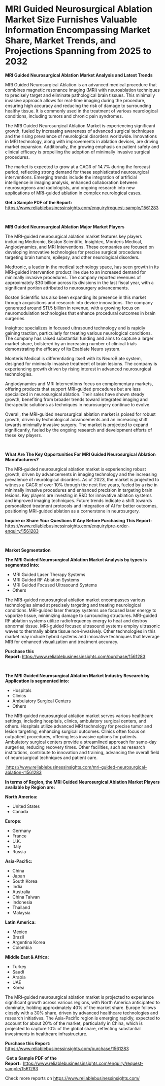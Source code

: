 <p><h1>MRI Guided Neurosurgical Ablation Market Size Furnishes Valuable Information Encompassing Market Share, Market Trends, and Projections Spanning from 2025 to 2032</h1></p><p><strong>MRI Guided Neurosurgical Ablation Market Analysis and Latest Trends</strong></p>
<p><p>MRI Guided Neurosurgical Ablation is an advanced medical procedure that combines magnetic resonance imaging (MRI) with neuroablation techniques to precisely target and eliminate pathological brain tissues. This minimally invasive approach allows for real-time imaging during the procedure, ensuring high accuracy and reducing the risk of damage to surrounding healthy tissue. It is commonly used in the treatment of various neurological conditions, including tumors and chronic pain syndromes.</p><p>The MRI Guided Neurosurgical Ablation Market is experiencing significant growth, fueled by increasing awareness of advanced surgical techniques and the rising prevalence of neurological disorders worldwide. Innovations in MRI technology, along with improvements in ablation devices, are driving market expansion. Additionally, the growing emphasis on patient safety and clinical efficacy is propelling the adoption of minimally invasive surgical procedures.</p><p>The market is expected to grow at a CAGR of 14.7% during the forecast period, reflecting strong demand for these sophisticated neurosurgical interventions. Emerging trends include the integration of artificial intelligence in imaging analysis, enhanced collaboration between neurosurgeons and radiologists, and ongoing research into new applications of MRI-guided ablation in complex neurological cases.</p></p>
<p><strong>Get a Sample PDF of the Report:&nbsp;</strong> <a href="https://www.reliablebusinessinsights.com/enquiry/request-sample/1561283?utm_campaign=2264&utm_medium=2&utm_source=Github&utm_content=ia&utm_term=03032025&utm_id=mri-guided-neurosurgical-ablation">https://www.reliablebusinessinsights.com/enquiry/request-sample/1561283</a></p>
<p>&nbsp;</p>
<p><strong>MRI Guided Neurosurgical Ablation Major Market Players</strong></p>
<p><p>The MRI-guided neurosurgical ablation market features key players including Medtronic, Boston Scientific, Insightec, Monteris Medical, Angiodynamics, and MRI Interventions. These companies are focused on developing innovative technologies for precise surgical procedures targeting brain tumors, epilepsy, and other neurological disorders.</p><p>Medtronic, a leader in the medical technology space, has seen growth in its MRI-guided intervention product line due to an increased demand for minimally invasive procedures. The company reported revenues of approximately $30 billion across its divisions in the last fiscal year, with a significant portion attributed to neurosurgery advancements.</p><p>Boston Scientific has also been expanding its presence in this market through acquisitions and research into device innovations. The company generated around $11.5 billion in revenue, with a growing focus on neuromodulation technologies that enhance procedural outcomes in brain surgeries.</p><p>Insightec specializes in focused ultrasound technology and is rapidly gaining traction, particularly for treating various neurological conditions. The company has raised substantial funding and aims to capture a larger market share, bolstered by an increasing number of clinical trials demonstrating the efficacy of its Exablate Neuro system.</p><p>Monteris Medical is differentiating itself with its NeuroBlate system, designed for minimally invasive treatment of brain lesions. The company is experiencing growth driven by rising interest in advanced neurosurgical technologies.</p><p>Angiodynamics and MRI Interventions focus on complementary markets, offering products that support MRI-guided procedures but are less specialized in neurosurgical ablation. Their sales have shown steady growth, benefiting from broader trends toward integrated imaging and therapeutic solutions as techniques in neurosurgery continue to evolve.</p><p>Overall, the MRI-guided neurosurgical ablation market is poised for robust growth, driven by technological advancements and an increasing shift towards minimally invasive surgery. The market is projected to expand significantly, fueled by the ongoing research and development efforts of these key players.</p></p>
<p>&nbsp;</p>
<p><strong>What Are The Key Opportunities For MRI Guided Neurosurgical Ablation Manufacturers?</strong></p>
<p><p>The MRI-guided neurosurgical ablation market is experiencing robust growth, driven by advancements in imaging technology and the increasing prevalence of neurological disorders. As of 2023, the market is projected to witness a CAGR of over 10% through the next five years, fueled by a rise in minimally invasive procedures and enhanced precision in targeting brain lesions. Key players are investing in R&D for innovative ablation systems and improved imaging techniques. Future trends indicate a shift towards personalized treatment protocols and integration of AI for better outcomes, positioning MRI-guided ablation as a cornerstone in neurosurgery.</p></p>
<p><strong>Inquire or Share Your Questions If Any Before Purchasing This Report:</strong> <a href="https://www.reliablebusinessinsights.com/enquiry/pre-order-enquiry/1561283?utm_campaign=2264&utm_medium=2&utm_source=Github&utm_content=ia&utm_term=03032025&utm_id=mri-guided-neurosurgical-ablation">https://www.reliablebusinessinsights.com/enquiry/pre-order-enquiry/1561283</a></p>
<p>&nbsp;</p>
<p><strong>Market Segmentation</strong></p>
<p><strong>The MRI Guided Neurosurgical Ablation Market Analysis by types is segmented into:</strong></p>
<p><ul><li>MRI Guided Laser Therapy Systems</li><li>MRI Guided RF Ablation Systems</li><li>MRI Guided Focused Ultrasound Systems</li><li>Others</li></ul></p>
<p><p>The MRI-guided neurosurgical ablation market encompasses various technologies aimed at precisely targeting and treating neurological conditions. MRI-guided laser therapy systems use focused laser energy to vaporize tissue, minimizing damage to surrounding structures. MRI-guided RF ablation systems utilize radiofrequency energy to heat and destroy abnormal tissue. MRI-guided focused ultrasound systems employ ultrasonic waves to thermally ablate tissue non-invasively. Other technologies in this market may include hybrid systems and innovative techniques that leverage MRI for enhanced visualization and treatment accuracy.</p></p>
<p><strong>Purchase this Report:&nbsp;</strong><a href="https://www.reliablebusinessinsights.com/purchase/1561283?utm_campaign=2264&utm_medium=2&utm_source=Github&utm_content=ia&utm_term=03032025&utm_id=mri-guided-neurosurgical-ablation">https://www.reliablebusinessinsights.com/purchase/1561283</a></p>
<p>&nbsp;</p>
<p><strong>The MRI Guided Neurosurgical Ablation Market Industry Research by Application is segmented into:</strong></p>
<p><ul><li>Hospitals</li><li>Clinics</li><li>Ambulatory Surgical Centers</li><li>Others</li></ul></p>
<p><p>The MRI-guided neurosurgical ablation market serves various healthcare settings, including hospitals, clinics, ambulatory surgical centers, and others. Hospitals utilize advanced MRI technology for precise tumor and lesion targeting, enhancing surgical outcomes. Clinics often focus on outpatient procedures, offering less invasive options for patients. Ambulatory surgical centers provide a streamlined approach for same-day surgeries, reducing recovery times. Other facilities, such as research institutions, contribute to innovation and training, advancing the overall field of neurosurgical techniques and patient care.</p></p>
<p><a href="https://www.reliablebusinessinsights.com/mri-guided-neurosurgical-ablation-r1561283?utm_campaign=2264&utm_medium=2&utm_source=Github&utm_content=ia&utm_term=03032025&utm_id=mri-guided-neurosurgical-ablation">&nbsp;https://www.reliablebusinessinsights.com/mri-guided-neurosurgical-ablation-r1561283</a></p>
<p><strong>In terms of Region, the MRI Guided Neurosurgical Ablation Market Players available by Region are:</strong></p>
<p>
    <p> <strong> North America: </strong>
        <ul>
            <li>United States</li>
            <li>Canada</li>
        </ul>
        </p> 
    <p> <strong> Europe: </strong>
        <ul>
            <li>Germany</li>
            <li>France</li>
            <li>U.K.</li>
            <li>Italy</li>
            <li>Russia</li>
        </ul>
        </p> 
    <p> <strong> Asia-Pacific: </strong>
        <ul>
            <li>China</li>
            <li>Japan</li>
            <li>South Korea</li>
            <li>India</li>
            <li>Australia</li>
            <li>China Taiwan</li>
            <li>Indonesia</li>
            <li>Thailand</li>
            <li>Malaysia</li>
        </ul>
        </p> 
    <p> <strong> Latin America: </strong>
        <ul>
            <li>Mexico</li>
            <li>Brazil</li>
            <li>Argentina Korea</li>
            <li>Colombia</li>
        </ul>
        </p> 
    <p> <strong> Middle East & Africa: </strong>
        <ul>
            <li>Turkey</li>
            <li>Saudi</li>
            <li>Arabia</li>
            <li>UAE</li>
            <li>Korea</li>
        </ul>
    </p>
    </p>
<p><p>The MRI-guided neurosurgical ablation market is projected to experience significant growth across various regions, with North America anticipated to dominate, holding approximately 40% of the market share. Europe follows closely with a 30% share, driven by advanced healthcare technologies and research initiatives. The Asia-Pacific region is emerging rapidly, expected to account for about 20% of the market, particularly in China, which is projected to capture 10% of the global share, reflecting substantial investments in healthcare infrastructure.</p></p>
<p><strong>Purchase this Report: </strong><a href="https://www.reliablebusinessinsights.com/purchase/1561283?utm_campaign=2264&utm_medium=2&utm_source=Github&utm_content=ia&utm_term=03032025&utm_id=mri-guided-neurosurgical-ablation">https://www.reliablebusinessinsights.com/purchase/1561283</a></p>
<p>&nbsp;<strong>Get a Sample PDF of the Report:&nbsp;&nbsp;</strong><a href="https://www.reliablebusinessinsights.com/enquiry/request-sample/1561283?utm_campaign=2264&utm_medium=2&utm_source=Github&utm_content=ia&utm_term=03032025&utm_id=mri-guided-neurosurgical-ablation">https://www.reliablebusinessinsights.com/enquiry/request-sample/1561283</a></p>
<p><strong></strong></p>
<p>Check more reports on <a href="https://www.reliablebusinessinsights.com/?utm_campaign=2264&utm_medium=2&utm_source=Github&utm_content=ia&utm_term=03032025&utm_id=mri-guided-neurosurgical-ablation">https://www.reliablebusinessinsights.com/</a></p>